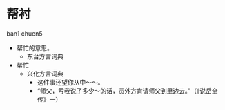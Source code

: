 



# 帮衬
ban1 chuen5
+ 帮忙的意思。
  * 东台方言词典
+ 帮忙
  * 兴化方言词典
    - 这件事还望你从中～～。
    - “师父，亏我说了多少～的话，员外方肯请师父到里边去。”（《说岳全传》一）
